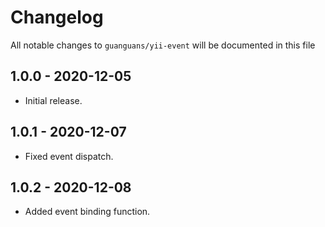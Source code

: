 # Changelog

All notable changes to `guanguans/yii-event` will be documented in this file

## 1.0.0 - 2020-12-05

* Initial release.

## 1.0.1 - 2020-12-07

* Fixed event dispatch.

## 1.0.2 - 2020-12-08

* Added event binding function.
